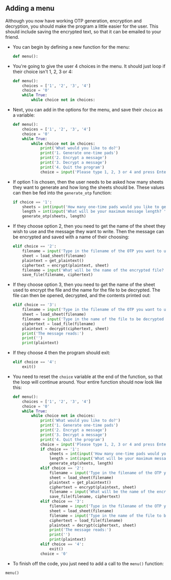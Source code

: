 ## Adding a menu

Although you now have working OTP generation, encryption and decryption, you should make the program a little easier for the user. This should include saving the encrypted text, so that it can be emailed to your friend.

- You can begin by defining a new function for the menu:

    ```python
    def menu():
    ```

- You're going to give the user 4 choices in the menu. It should just loop if their choice isn't 1, 2, 3 or 4:

    ```python
    def menu():
        choices = ['1', '2', '3', '4']
        choice = '0'
        while True:
            while choice not in choices:
    ```

- Next, you can add in the options for the menu, and save their `choice` as a variable:

    ```python
    def menu():
        choices = ['1', '2', '3', '4']
        choice = '0'
        while True:
            while choice not in choices:
                print('What would you like to do?')
                print('1. Generate one-time pads')
                print('2. Encrypt a message')
                print('3. Decrypt a message')
                print('4. Quit the program')
                choice = input('Please type 1, 2, 3 or 4 and press Enter ')
    ```

- If option 1 is chosen, then the user needs to be asked how many sheets they want to generate and how long the sheets should be. These values can then be fed into the `generate_otp` function:

    ```python
    if choice == '1':
        sheets = int(input('How many one-time pads would you like to generate? '))
        length = int(input('What will be your maximum message length? '))
        generate_otp(sheets, length)
    ```

- If they choose option 2, then you need to get the name of the sheet they wish to use and the message they want to write. Then the message can be encrypted and saved with a name of their choosing:

    ```python
    elif choice == '2':
        filename = input('Type in the filename of the OTP you want to use ')
        sheet = load_sheet(filename)
        plaintext = get_plaintext()
        ciphertext = encrypt(plaintext, sheet)
        filename = input('What will be the name of the encrypted file? ')
        save_file(filename, ciphertext)
    ```

- If they choose option 3, then you need to get the name of the sheet used to encrypt the file and the name for the file to be decrypted. The file can then be opened, decrypted, and the contents printed out:

    ```python
    elif choice == '3':
        filename = input('Type in the filename of the OTP you want to use ')
        sheet = load_sheet(filename)
        filename = input('Type in the name of the file to be decrypted ')
        ciphertext = load_file(filename)
        plaintext = decrypt(ciphertext, sheet)
        print('The message reads:')
        print('')
        print(plaintext)
    ```

- If they choose 4 then the program should exit:

    ```python
    elif choice == '4':
        exit()
    ```

- You need to reset the `choice` variable at the end of the function, so that the loop will continue around. Your entire function should now look like this:

    ```python
    def menu():
        choices = ['1', '2', '3', '4']
        choice = '0'
        while True:
            while choice not in choices:
                print('What would you like to do?')
                print('1. Generate one-time pads')
                print('2. Encrypt a message')
                print('3. Decrypt a message')
                print('4. Quit the program')
                choice = input('Please type 1, 2, 3 or 4 and press Enter ')
                if choice == '1':
                    sheets = int(input('How many one-time pads would you like to generate? '))
                    length = int(input('What will be your maximum message length? '))
                    generate_otp(sheets, length)
                elif choice == '2':
                    filename = input('Type in the filename of the OTP you want to use ')
                    sheet = load_sheet(filename)
                    plaintext = get_plaintext()
                    ciphertext = encrypt(plaintext, sheet)
                    filename = input('What will be the name of the encrypted file? ')
                    save_file(filename, ciphertext)
                elif choice == '3':
                    filename = input('Type in the filename of the OTP you want to use ')
                    sheet = load_sheet(filename)
                    filename = input('Type in the name of the file to be decrypted ')
                    ciphertext = load_file(filename)
                    plaintext = decrypt(ciphertext, sheet)
                    print('The message reads:')
                    print('')
                    print(plaintext)
                elif choice == '4':
                    exit()
                choice = '0'
    ```

- To finish off the code, you just need to add a call to the `menu()` function:

```python
menu()
```

